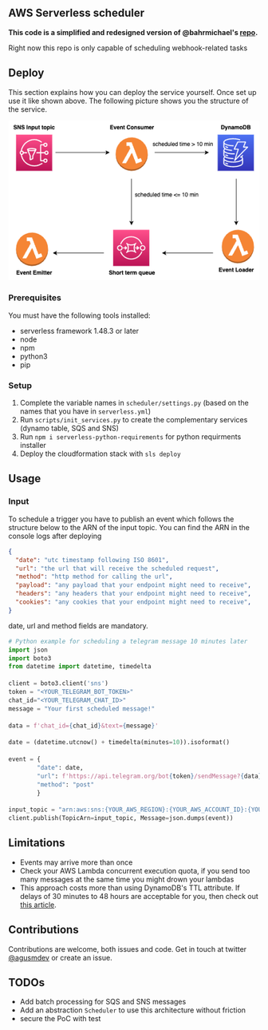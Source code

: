 ## AWS Serverless scheduler

**This code is a simplified and redesigned version of @bahrmichael's [repo](https://github.com/bahrmichael/aws-scheduler).**

Right now this repo is only capable of scheduling webhook-related tasks


## Deploy

This section explains how you can deploy the service yourself. Once set up use it like shown above.
The following picture shows you the structure of the service.

![Detailed Overview](./architecture.png)

### Prerequisites
You must have the following tools installed:
- serverless framework 1.48.3 or later
- node
- npm
- python3
- pip

### Setup

1) Complete the variable names in `scheduler/settings.py` (based on the names that you have in `serverless.yml`)
2) Run `scripts/init_services.py` to create the complementary services (dynamo table, SQS and SNS)
3) Run `npm i serverless-python-requirements` for python requirments installer
4) Deploy the cloudformation stack with `sls deploy`

## Usage

### Input

To schedule a trigger you have to publish an event which follows the structure below to the ARN of the input topic. You can find the ARN in the console logs after deploying

```json
{
  "date": "utc timestamp following ISO 8601",
  "url": "the url that will receive the scheduled request",
  "method": "http method for calling the url", 
  "payload": "any payload that your endpoint might need to receive",
  "headers": "any headers that your endpoint might need to receive",
  "cookies": "any cookies that your endpoint might need to receive",
}
```

date, url and method fields are mandatory.

```python
# Python example for scheduling a telegram message 10 minutes later 
import json
import boto3
from datetime import datetime, timedelta

client = boto3.client('sns')
token = "<YOUR_TELEGRAM_BOT_TOKEN>"
chat_id="<YOUR_TELEGRAM_CHAT_ID>"
message = "Your first scheduled message!"

data = f'chat_id={chat_id}&text={message}'

date = (datetime.utcnow() + timedelta(minutes=10)).isoformat()

event = {
        "date": date,
        "url": f'https://api.telegram.org/bot{token}/sendMessage?{data}',
        "method": "post"
        }

input_topic = "arn:aws:sns:{YOUR_AWS_REGION}:{YOUR_AWS_ACCOUNT_ID}:{YOUR_INPUT_TOPIC_NAME}"
client.publish(TopicArn=input_topic, Message=json.dumps(event))
```

## Limitations

- Events may arrive more than once
- Check your AWS Lambda concurrent execution quota, if you send too many messages at the same time you might drown your lambdas
-  This approach costs more than using DynamoDB's TTL attribute. If delays of 30 minutes to 48 hours are acceptable for you, then check out [this article](https://medium.com/swlh/scheduling-irregular-aws-lambda-executions-through-dynamodb-ttl-attributes-acd397dfbad9). 

## Contributions

Contributions are welcome, both issues and code. Get in touch at twitter [@agusmdev](https://twitter.com/agusmdev) or create an issue.

## TODOs
- Add batch processing for SQS and SNS messages
- Add an abstraction `Scheduler` to use this architecture without friction
- secure the PoC with test